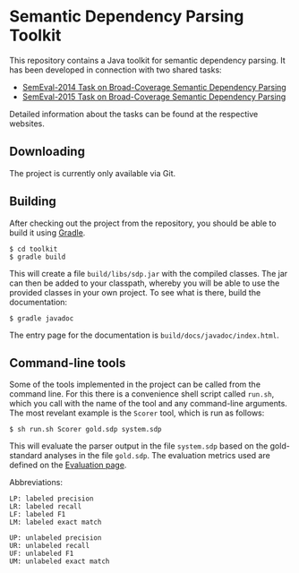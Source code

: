 # Semantic Dependency Parsing Toolkit

This repository contains a Java toolkit for semantic dependency parsing. It has been developed in connection with two shared tasks:

* [SemEval-2014 Task on Broad-Coverage Semantic Dependency Parsing](http://alt.qcri.org/semeval2014/task8/)
* [SemEval-2015 Task on Broad-Coverage Semantic Dependency Parsing](http://alt.qcri.org/semeval2015/task18/)

Detailed information about the tasks can be found at the respective websites.

## Downloading

The project is currently only available via Git.

## Building

After checking out the project from the repository, you should be able to build it using [Gradle](http://www.gradle.org/).

	$ cd toolkit
	$ gradle build

This will create a file `build/libs/sdp.jar` with the compiled classes. The jar can then be added to your classpath, whereby you will be able to use the provided classes in your own project. To see what is there, build the documentation:

	$ gradle javadoc

The entry page for the documentation is `build/docs/javadoc/index.html`.

## Command-line tools

Some of the tools implemented in the project can be called from the command line. For this there is a convenience shell script called `run.sh`, which you call with the name of the tool and any command-line arguments. The most revelant example is the `Scorer` tool, which is run as follows:

	$ sh run.sh Scorer gold.sdp system.sdp

This will evaluate the parser output in the file `system.sdp` based on the gold-standard analyses in the file `gold.sdp`. The evaluation metrics used are defined on the [Evaluation page](http://alt.qcri.org/semeval2014/task8/index.php?id=evaluation).

Abbreviations:

	LP: labeled precision
	LR: labeled recall
	LF: labeled F1
	LM: labeled exact match
	
	UP: unlabeled precision
	UR: unlabeled recall
	UF: unlabeled F1
	UM: unlabeled exact match
